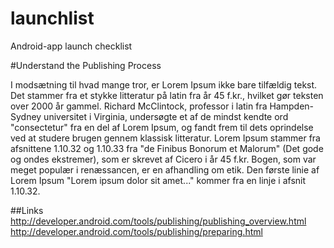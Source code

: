 # launchlist
Android-app launch checklist


#Understand the Publishing Process

I modsætning til hvad mange tror, er Lorem Ipsum ikke bare tilfældig tekst. Det stammer fra et stykke litteratur på latin fra år 45 f.kr., hvilket gør teksten over 2000 år gammel. Richard McClintock, professor i latin fra Hampden-Sydney universitet i Virginia, undersøgte et af de mindst kendte ord "consectetur" fra en del af Lorem Ipsum, og fandt frem til dets oprindelse ved at studere brugen gennem klassisk litteratur. Lorem Ipsum stammer fra afsnittene 1.10.32 og 1.10.33 fra "de Finibus Bonorum et Malorum" (Det gode og ondes ekstremer), som er skrevet af Cicero i år 45 f.kr. Bogen, som var meget populær i renæssancen, er en afhandling om etik. Den første linie af Lorem Ipsum "Lorem ipsum dolor sit amet..." kommer fra en linje i afsnit 1.10.32.

##Links
http://developer.android.com/tools/publishing/publishing_overview.html
http://developer.android.com/tools/publishing/preparing.html




